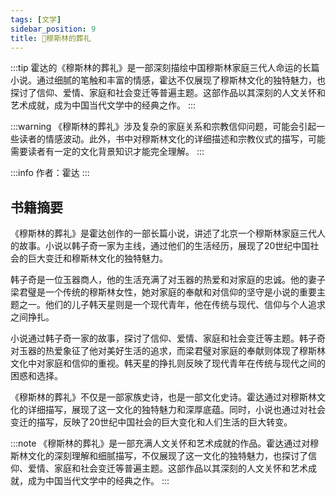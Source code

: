 ```yaml
---
tags: [文学]
sidebar_position: 9
title: 🍻穆斯林的葬礼
---
```


:::tip
霍达的《穆斯林的葬礼》是一部深刻描绘中国穆斯林家庭三代人命运的长篇小说。通过细腻的笔触和丰富的情感，霍达不仅展现了穆斯林文化的独特魅力，也探讨了信仰、爱情、家庭和社会变迁等普遍主题。这部作品以其深刻的人文关怀和艺术成就，成为中国当代文学中的经典之作。
:::

:::warning
《穆斯林的葬礼》涉及复杂的家庭关系和宗教信仰问题，可能会引起一些读者的情感波动。此外，书中对穆斯林文化的详细描述和宗教仪式的描写，可能需要读者有一定的文化背景知识才能完全理解。
:::

:::info
作者：霍达
:::

## 书籍摘要

《穆斯林的葬礼》是霍达创作的一部长篇小说，讲述了北京一个穆斯林家庭三代人的故事。小说以韩子奇一家为主线，通过他们的生活经历，展现了20世纪中国社会的巨大变迁和穆斯林文化的独特魅力。

韩子奇是一位玉器商人，他的生活充满了对玉器的热爱和对家庭的忠诚。他的妻子梁君璧是一个传统的穆斯林女性，她对家庭的奉献和对信仰的坚守是小说的重要主题之一。他们的儿子韩天星则是一个现代青年，他在传统与现代、信仰与个人追求之间挣扎。

小说通过韩子奇一家的故事，探讨了信仰、爱情、家庭和社会变迁等主题。韩子奇对玉器的热爱象征了他对美好生活的追求，而梁君璧对家庭的奉献则体现了穆斯林文化中对家庭和信仰的重视。韩天星的挣扎则反映了现代青年在传统与现代之间的困惑和选择。

《穆斯林的葬礼》不仅是一部家族史诗，也是一部文化史诗。霍达通过对穆斯林文化的详细描写，展现了这一文化的独特魅力和深厚底蕴。同时，小说也通过对社会变迁的描写，反映了20世纪中国社会的巨大变化和人们生活的巨大转变。

:::note
《穆斯林的葬礼》是一部充满人文关怀和艺术成就的作品。霍达通过对穆斯林文化的深刻理解和细腻描写，不仅展现了这一文化的独特魅力，也探讨了信仰、爱情、家庭和社会变迁等普遍主题。这部作品以其深刻的人文关怀和艺术成就，成为中国当代文学中的经典之作。
:::
